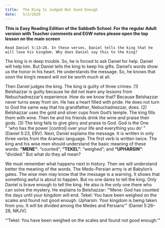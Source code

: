 ```yaml
---
title:  The King Is Judged Not Good Enough
date:   5/2/2020
---
```


**This is Easy Reading Edition of the Sabbath School. For the regular Adult version with Teacher comments and EGW notes please open the top lesson on the main screen** 

`Read Daniel 5:13–28. In these verses, Daniel tells the king that he will lose his kingdom. Why does Daniel say this to the king?`

The king is in deep trouble. So, he is forced to ask Daniel for help. Daniel will help him. But Daniel tells the king to keep his gifts. Daniel’s words show us the honor in his heart. He understands the message. So, he knows that soon the king’s reward will not be worth much at all.

Then Daniel judges the king. The king is guilty of three crimes. (1) Belshazzar is guilty because he did not learn any lessons from Nebuchadnezzar’s experience. How do we know that? Because Belshazzar never turns away from sin. He has a heart filled with pride. He does not turn to God the same way that his grandfather, Nebuchadnezzar, does. (2) Belshazzar uses the gold and silver cups from God’s temple. The king fills them with wine. Then he and his friends drink the wine and praise their gods. (3) The king fails to give glory and praise to God. God is the One “ ‘who has the power [control] over your life and everything you do’ ” (Daniel 5:23, ERV). Next, Daniel explains the message. It is written in only three verbs from the Aramaic language. The first verb is written twice. The king and his wise men should understand the basic meaning of these words: **“MENE”**: “counted”; **“TEKEL”**: “weighed”; and **“UPHARSIN”**: “divided.” But what do they all mean?

We must remember what happens next in history. Then we will understand better the meaning of the words. The Medo-Persian army is at Babylon’s gates. The wise men may know that the message is a warning. It shows that something awful is about to happen. But no one dares to tell the king. Only Daniel is brave enough to tell the king. He also is the only one there who can solve the mystery. He explains to Belshazzar: “‘Mene: God has counted the days until your kingdom will end. Tekel: You have been weighed on the scales and found not good enough. Upharsin: Your kingdom is being taken from you. It will be divided among the Medes and Persians’” (Daniel 5:26–28, NKJV).

“‘Tekel: You have been weighed on the scales and found not good enough.’”
